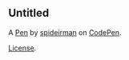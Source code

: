 Untitled
--------


A [Pen](https://codepen.io/spideirman/pen/xxoevPX) by [spideirman](https://codepen.io/spideirman) on [CodePen](https://codepen.io).

[License](https://codepen.io/license/pen/xxoevPX).